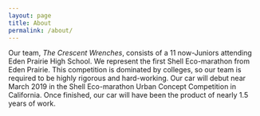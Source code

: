 ```yaml
---
layout: page
title: About
permalink: /about/
---
```


Our team, _The Crescent Wrenches_, consists of a 11 now-Juniors attending Eden Prairie High School.
We represent the first Shell Eco-marathon from Eden Prairie. This competition is
dominated by colleges, so our team is required to be highly rigorous and hard-working.
Our car will debut near March 2019 in the Shell Eco-marathon Urban Concept Competition in California.
Once finished, our car will have been the product of nearly 1.5 years of work.
